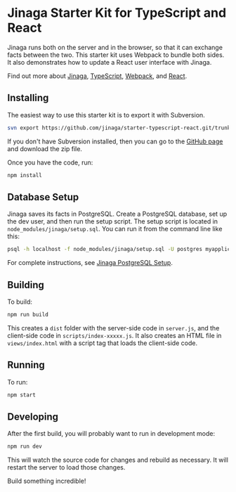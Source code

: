 # Jinaga Starter Kit for TypeScript and React

Jinaga runs both on the server and in the browser, so that it can exchange facts between the two.
This starter kit uses Webpack to bundle both sides.
It also demonstrates how to update a React user interface with Jinaga.

Find out more about [Jinaga](https://jinaga.com), [TypeScript](https://www.typescriptlang.org), [Webpack](https://webpack.js.org/), and [React](https://reactjs.org/).

## Installing

The easiest way to use this starter kit is to export it with Subversion.

```bash
svn export https://github.com/jinaga/starter-typescript-react.git/trunk myapplication
```

If you don't have Subversion installed, then you can go to the [GitHub page](https://github.com/jinaga/starter-typescript-react) and download the zip file.

Once you have the code, run:

```bash
npm install
```

## Database Setup

Jinaga saves its facts in PostgreSQL.
Create a PostgreSQL database, set up the dev user, and then run the setup script.
The setup script is located in `node_modules/jinaga/setup.sql`.
You can run it from the command line like this:

```bash
psql -h localhost -f node_modules/jinaga/setup.sql -U postgres myapplication
```

For complete instructions, see [Jinaga PostgreSQL Setup](https://jinaga.com/documents/getting-started/creating-an-application/postgresql-setup/).

## Building

To build:

```bash
npm run build
```

This creates a `dist` folder with the server-side code in `server.js`, and the client-side code in `scripts/index-xxxxx.js`.
It also creates an HTML file in `views/index.html` with a script tag that loads the client-side code.

## Running

To run:

```bash
npm start
```

## Developing

After the first build, you will probably want to run in development mode:

```bash
npm run dev
```

This will watch the source code for changes and rebuild as necessary.
It will restart the server to load those changes.

Build something incredible!
